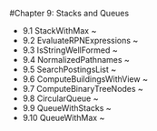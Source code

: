 #Chapter 9: Stacks and Queues

* 9.1 StackWithMax ~
* 9.2 EvaluateRPNExpressions ~
* 9.3 IsStringWellFormed ~
* 9.4 NormalizedPathnames ~
* 9.5 SearchPostingsList ~
* 9.6 ComputeBuildingsWithView ~
* 9.7 ComputeBinaryTreeNodes ~
* 9.8 CircularQueue ~
* 9.9 QueueWithStacks ~
* 9.10 QueueWithMax ~